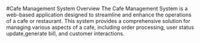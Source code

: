 


#Cafe Management System
Overview
The Cafe Management System is a web-based application designed to streamline and enhance the operations of a cafe or restaurant. This system provides a comprehensive solution for managing various aspects of a cafe, including order processing, user status update,generate bill, and customer interactions.